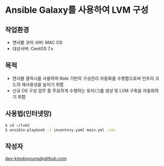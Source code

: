 # Ansible Galaxy를 사용하여 LVM 구성
## 작업환경
- 앤서블 코어 서버: MAC OS
- 대상서버: CentOS 7.x

## 목적
- 앤서블 겔럭시를 사용하여 Role 기반의 구성관리 자동화를 수행함으로써 인프라 코드의 재사용성을 높이기 위함
- 신규 OS 구성 업무 중 주요하게 수행하는 유저/그룹 생성 및 LVM 구축을 자동화하기 위함

## 사용법(인터넷망)
```bash
$ cd ~/lvm2
$ ansible-playbook -i inventory.yaml main.yml -vvv
```

## 작성자
dev-kimdoyoung@github.com
